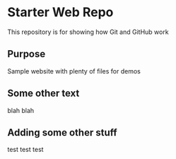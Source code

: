 # Starter Web Repo

This repository is for showing how Git and GitHub work

## Purpose

Sample website with plenty of files for demos

## Some other text

blah blah

## Adding some other stuff
test test test
